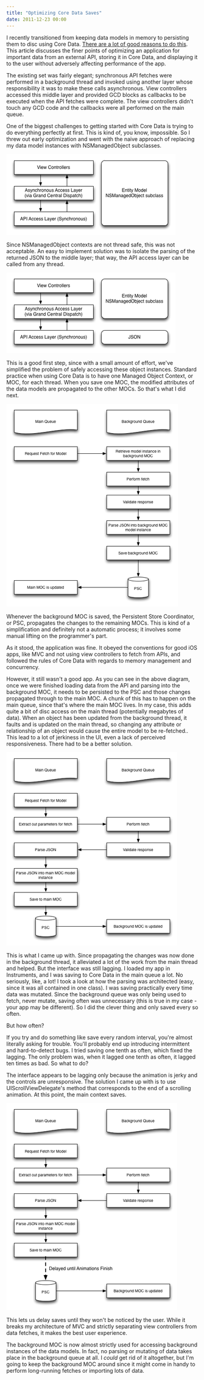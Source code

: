 ```yaml
---
title: "Optimizing Core Data Saves"
date: 2011-12-23 00:00
---
```


<p>I recently transitioned from keeping data models in memory to persisting them to disc using Core Data. <a href="http://ashfurrow.com/2011/12/when-should-i-transition-to-core-data/">There are a lot of good reasons to do this</a>. This article discusses the finer points of optimizing an application for important data from an external API, storing it in Core Data, and displaying it to the user without adversely affecting performance of the app.
<!--more--></p>

<p>The existing set was fairly elegant; synchronous API fetches were performed in a background thread and invoked using another layer whose responsibility it was to make these calls asynchronous. View controllers accessed this middle layer and provided GCD blocks as callbacks to be executed when the API fetches were complete. The view controllers didn't touch any GCD code and the callbacks were all performed on the main queue.</p>

<p>One of the biggest challenges to getting started with Core Data is trying to do everything perfectly at first. This is kind of, you know, impossible. So I threw out early optimization and went with the naive approach of replacing my data model instances with NSManagedObject subclasses.</p>

<img src="/img/import/blog/2011/12/optimizing-core-data/882D2E53441A42C2AAB3429A76BE4192.png" class="img-responsive" />

<p>Since NSManagedObject contexts are not thread safe, this was not acceptable. An easy to implement solution was to isolate the parsing of the returned JSON to the middle layer; that way, the API access layer can be called from any thread.<br></p>

<img src="/img/import/blog/2011/12/optimizing-core-data/4F01D11DA49149109B7E2479A6CD6E04.png" class="img-responsive" />

<p>This is a good first step, since with a small amount of effort, we've simplified the problem of safely accessing these object instances. Standard practice when using Core Data is to have one Managed Object Context, or MOC, for each thread. When you save one MOC, the modified attributes of the data models are propagated to the other MOCs. So that's what I did next.<br></p>

<img src="/img/import/blog/2011/12/optimizing-core-data/F9568C934C9C4336A4F088AA00214E33.png" class="img-responsive" />

<p>Whenever the background MOC is saved, the Persistent Store Coordinator, or PSC, propagates the changes to the remaining MOCs. This is kind of a simplification and definitely not a automatic process; it involves some manual lifting on the programmer's part.<br></p>

<p>As it stood, the application was fine. It obeyed the conventions for good iOS apps, like MVC and not using view controllers to fetch from APIs, and followed the rules of Core Data with regards to memory management and concurrency.</p>

<p>However, it still wasn't a good app. As you can see in the above diagram, once we were finished loading data from the API and parsing into the background MOC, it needs to be persisted to the PSC and those changes propagated through to the main MOC. A chunk of this has to happen on the main queue, since that's where the main MOC lives. In my case, this adds quite a bit of disc access on the main thread (potentially megabytes of data). When an object has been updated from the background thread, it faults and is updated on the main thread, so changing any attribute or relationship of an object would cause the entire model to be re-fetched.. This lead to a lot of jerkiness in the UI, even a lack of perceived responsiveness. There had to be a better solution.</p>

<img src="/img/import/blog/2011/12/optimizing-core-data/B40C0AC973E346BCBFEA78E2BCDE52D3.png" class="img-responsive" />

<p>This is what I came up with. Since propagating the changes was now done in the background thread, it alleviated a lot of the work from the main thread and helped. But the interface was still lagging. I loaded my app in Instruments, and I was saving to Core Data in the main queue a lot. No seriously, like, a lot! I took a look at how the parsing was architected (easy, since it was all contained in one class). I was saving practically every time data was mutated. Since the background queue was only being used to fetch, never mutate, saving often was unnecessary (this is true in my case - your app may be different). So I did the clever thing and only saved every so often.<br></p>

<p>But how often?</p>

<p>If you try and do something like save every random interval, you're almost literally asking for trouble. You'll probably end up introducing intermittent and hard-to-detect bugs. I tried saving one tenth as often, which fixed the lagging. The only problem was, when it lagged one tenth as often, it lagged ten times as bad. So what to do?</p>

<p>The interface appears to be lagging only because the animation is jerky and the controls are unresponsive. The solution I came up with is to use UIScrollViewDelegate's method that corresponds to the end of a scrolling animation. At this point, the main context saves.</p>

<img src="/img/import/blog/2011/12/optimizing-core-data/A1AD28CC681A48D8A5DA196AB94516F0.png" class="img-responsive" />

<p>This lets us delay saves until they won't be noticed by the user. While it breaks my architecture of MVC and strictly separating view controllers from data fetches, it makes the best user experience.</p>

<p>The background MOC is now almost strictly used for accessing background instances of the data models. In fact, no parsing or mutating of data takes place in the background queue at all. I <em>could</em> get rid of it altogether, but I'm going to keep the background MOC around since it might come in handy to perform long-running fetches or importing lots of data.</p>

<!-- more -->

